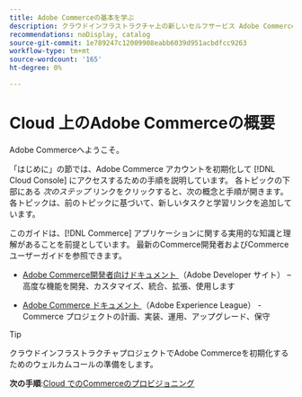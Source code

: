 ```yaml
---
title: Adobe Commerceの基本を学ぶ
description: クラウドインフラストラクチャ上の新しいセルフサービス Adobe Commerceの使用を開始し、Adobe Commerce ストアを数分でビルドしてデプロイする方法を説明します。
recommendations: noDisplay, catalog
source-git-commit: 1e789247c12009908eabb6039d951acbdfcc9263
workflow-type: tm+mt
source-wordcount: '165'
ht-degree: 0%

---
```


# Cloud 上のAdobe Commerceの概要

Adobe Commerceへようこそ。

「はじめに」の節では、Adobe Commerce アカウントを初期化して [!DNL Cloud Console] にアクセスするための手順を説明しています。 各トピックの下部にある _次のステップ_ リンクをクリックすると、次の概念と手順が開きます。 各トピックは、前のトピックに基づいて、新しいタスクと学習リンクを追加しています。

このガイドは、[!DNL Commerce] アプリケーションに関する実用的な知識と理解があることを前提としています。 最新のCommerce開発者およびCommerce ユーザーガイドを参照できます。

- [Adobe Commerce開発者向けドキュメント ](https://developer.adobe.com/commerce/docs/) （Adobe Developer サイト） – 高度な機能を開発、カスタマイズ、統合、拡張、使用します

- [Adobe Commerce ドキュメント ](https://experienceleague.adobe.com/docs/commerce.html?lang=ja) （Adobe Experience League） - Commerce プロジェクトの計画、実装、運用、アップグレード、保守

>[!TIP]
>
>クラウドインフラストラクチャプロジェクトでAdobe Commerceを初期化するためのウェルカムコールの準備をします。
>
>**次の手順**:[Cloud でのCommerceのプロビジョニング ](new-project.md)
